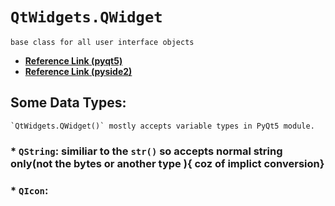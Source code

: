 # `QtWidgets.QWidget`

    base class for all user interface objects

* [__Reference Link (pyqt5)__](https://doc.qt.io/qt-5/qwidget.html#windowModified-prop)
* [__Reference Link (pyside2)__](https://doc.qt.io/qtforpython-5/PySide2/QtWidgets/index.html#module-PySide2.QtWidgets)




## Some Data Types:

    `QtWidgets.QWidget()` mostly accepts variable types in PyQt5 module.

### * `QString`:  similiar to the `str()` so accepts normal string only(not the bytes or another type ){ coz of implict conversion}

### * `QIcon`: 

